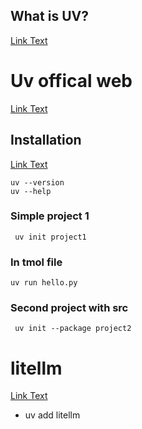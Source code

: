 
## What is UV?
[Link Text](https://www.datacamp.com/tutorial/python-uv)
# Uv offical web
[Link Text](https://docs.astral.sh/uv/)

## Installation
[Link Text](https://docs.astral.sh/uv/getting-started/installation/)
 ```  
uv --version 
uv --help
```
### Simple project 1
```
 uv init project1
```
 ### In tmol file
 ```
 uv run hello.py
```
### Second project with src
```
 uv init --package project2
```
# litellm

[Link Text](https://docs.litellm.ai/docs/providers/gemini)
 * uv add litellm
 
